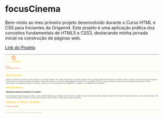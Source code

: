 # focusCinema

Bem-vindo ao meu primeiro projeto desenvolvido durante o Curso HTML e CSS para Iniciantes da Origamid. Este projeto é uma aplicação prática dos conceitos fundamentais de HTML5 e CSS3, destacando minha jornada inicial na construção de páginas web.

<a href="https://focus-cinema.vercel.app/">Link do Projeto</a>

<img src="focusCinema.png" alt="Imagem do Projeto">
